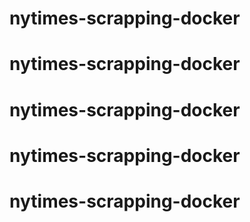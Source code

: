 # nytimes-scrapping-docker
# nytimes-scrapping-docker
# nytimes-scrapping-docker
# nytimes-scrapping-docker
# nytimes-scrapping-docker
